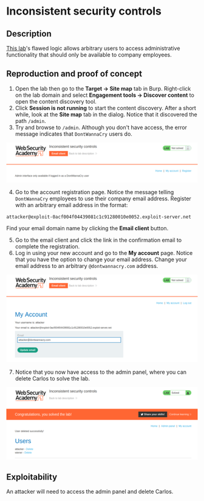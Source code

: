# Inconsistent security controls

## Description

[This lab](https://portswigger.net/web-security/logic-flaws/examples/lab-logic-flaws-inconsistent-security-controls)'s flawed logic allows arbitrary users to access administrative functionality that should only be available to company employees.

## Reproduction and proof of concept

1. Open the lab then go to the **Target -> Site map** tab in Burp. Right-click on the lab domain and select **Engagement tools -> Discover content** to open the content discovery tool.
2. Click **Session is not running** to start the content discovery. After a short while, look at the **Site map** tab in the dialog. Notice that it discovered the path `/admin`.
3. Try and browse to `/admin`. Although you don't have access, the error message indicates that `DontWannaCry` users do.

![Business logic](../../_static/images/business2.png)

4. Go to the account registration page. Notice the message telling `DontWannaCry` employees to use their company email address. Register with an arbitrary email address in the format:

```text
attacker@exploit-0acf004f04439081c1c91280010e0052.exploit-server.net
```

Find your email domain name by clicking the **Email client** button.

5. Go to the email client and click the link in the confirmation email to complete the registration.
6. Log in using your new account and go to the **My account** page. Notice that you have the option to change your email address. Change your email address to an arbitrary ``@dontwannacry.com`` address.

![Business logic](../../_static/images/business3.png)

7. Notice that you now have access to the admin panel, where you can delete Carlos to solve the lab.

![Business logic](../../_static/images/business4.png)

## Exploitability

An attacker will need to access the admin panel and delete Carlos. 
